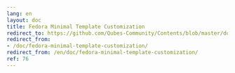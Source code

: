```yaml
---
lang: en
layout: doc
title: Fedora Minimal Template Customization
redirect_to: https://github.com/Qubes-Community/Contents/blob/master/docs/customization/fedora-minimal-template-customization.md
redirect_from:
- /doc/fedora-minimal-template-customization/
redirect_from: /en/doc/fedora-minimal-template-customization/
ref: 76
---
```



